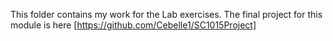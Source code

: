 This folder contains my work for the Lab exercises.
The final project for this module is here [https://github.com/Cebelle1/SC1015Project]
